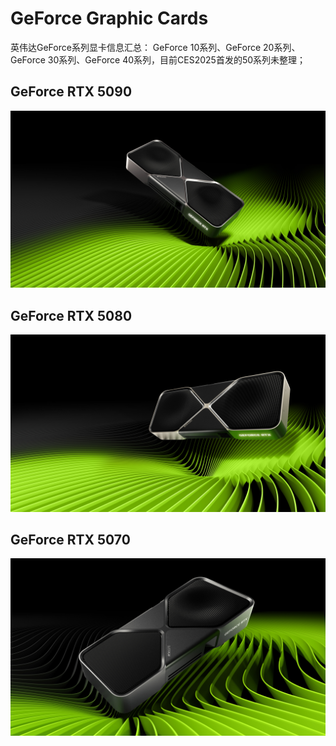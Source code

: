 # GeForce Graphic Cards
英伟达GeForce系列显卡信息汇总：
GeForce 10系列、GeForce 20系列、GeForce 30系列、GeForce 40系列，目前CES2025首发的50系列未整理；
## GeForce RTX 5090
![image](https://github.com/KejuLiu/GeForceGraphicCards/blob/main/img/geforce-rtx-5090.jpg)
## GeForce RTX 5080
![image](https://github.com/KejuLiu/GeForceGraphicCards/blob/main/img/geforce-rtx-5080.jpg)
## GeForce RTX 5070
![image](https://github.com/KejuLiu/GeForceGraphicCards/blob/main/img/geforce-rtx-5070.jpg)
